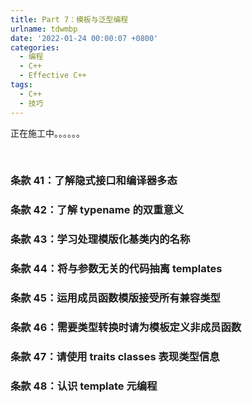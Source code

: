 ```yaml
---
title: Part 7：模板与泛型编程
urlname: tdwmbp
date: '2022-01-24 00:00:07 +0800'
categories:
  - 编程
  - C++
  - Effective C++
tags:
  - C++
  - 技巧
---
```


正在施工中。。。。。。
​

<!-- more -->

​

### 条款 41：了解隐式接口和编译器多态

### 条款 42：了解 typename 的双重意义

### 条款 43：学习处理模版化基类内的名称

### 条款 44：将与参数无关的代码抽离 templates

### 条款 45：运用成员函数模版接受所有兼容类型

### 条款 46：需要类型转换时请为模板定义非成员函数

### 条款 47：请使用 traits classes 表现类型信息

### 条款 48：认识 template 元编程
